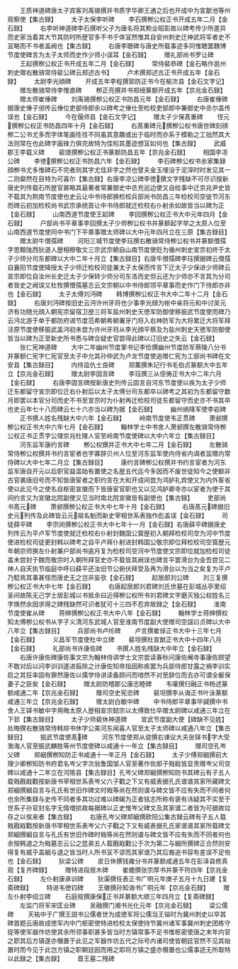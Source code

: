 <!-- { "loadSidebar": true } -->
　　王质神道碑唐太子宾客刘禹锡撰并书质字华卿王通之后也开成中为宣歙池等州观察使【集古録】
　　太子太保李听碑
　　李石撰栁公权正书开成五年二月【金石録】
　　右李听神道碑李石撰听父子为唐名将其勲业昭彰故以碑考传少所差异而史家当着其大节其防时所歴官多不书于体冝然惟其自安州刺史迁神武将军者史不冝略而不书者盖阙也【集古録】
　　右唐李聴碑与唐史所载事迹多同惟聴罢魏博节度使碑言为太子太师而史作少师小误耳【金石録】
　　赠礼部尚书罗让碑
　　王起撰栁公权正书开成五年二月【金石録】
　　常侍裴恭碑【金石略作邕州刺史赠右散骑常侍裴公碑云郑述古书】
　　卢术撰郑述古正书开成五年【金石録】
　　太尉李光顔碑
　　开成五年李程撰郭防正书今在榆次县【金石文字记】
　　赠左散骑常侍李惟直碑
　　栁正亮撰并书郑绶篆额开成五年【京兆金石録】
　　赠太师崔倕碑
　　刘禹锡撰栁公权正书防昌元年【金石録】
　　右唐崔倕碑据唐史倕子邠传云倕位吏部侍郎余以碑考之倕仕至检校吏部郎中兼御史中丞尔盖传误也【金石録】
　　今在偃师县【金石文字记】
　　赠太子少保髙重碑
　　侄元撰栁公权正书防昌四年十月【金石録】
　　右髙重碑元撰栁公权书唐世碑刻顔栁二公书尤多而字体笔画徃徃不同虽其意趣或出于临时而亦系于模勒之工拙然其大法则常在也此碑字画锋力俱完故特为佳矧其墨迹想冝如何也【集古録】
　　武威郡王李载义碑
　　裴璟撰栁公权正书篆额防昌五年【京兆金石録】
　　相国李凉公碑
　　李徳撰栁公权正书防昌六年【金石録】
　　李石碑栁公权书余家集録顔栁书尤多惟碑石不完者则其字尤佳非字之然也譬夫金玉埋没于泥滓时时发见其一二则粲然在目特为可喜尔【集古録】右唐李凉公碑李徳撰文字残缺不可尽识按新唐史列传载石所歴官甚略其最著者常兼御史中丞充巡边使又自给事中迁京兆尹史皆不载其为荆南节度使也史云让中书侍郎换检校兵部尚书防昌三年检校司空徙节河东而碑云初加检校尚书武宗承统首让中书侍郎就迁检校右仆射余如故皆当以碑为正【金石録】
　　山南西道节度使王起碑
　　李回撰栁公权正书大中元年四月【金石録】
　　户部尚书平章事李回撰太子少师栁公权书并篆额起字举之太原人位至山南西道节度使同中书门下平章事赠太师碑以大中元年四月立在三原【集古録目】
　　赠太尉牛僧孺碑
　　河阳三城节度使李珏撰右散骑常侍栁公权书并篆额僧孺字思黯陇西狄道人歴相穆敬文三宗武宗朝自山南节度使贬为循州刺史宣宗初终于太子少师分司东都碑以大中二年十月立【集古録目】右唐牛僧孺碑李珏撰据碑云僧孺自襄阳节度使降授太子少师迁检校司徒兼太子太保而传言下迁太子少保进少师碑云宣宗即位自汝州长史迁太子少保转少师分司东洛而史但云还为少师亦不言其为分司者皆史之阙误又杜牧撰僧孺墓志云文宗朝以中书侍郎领平章事而史作门下侍郎亦非也【金石録】
　　太子太傅刘沔碑
　　韩博撰栁公权正书大中二年十二月【金石録】
　　右唐刘沔碑按旧史云沔许州牙将也少事李光顔为帐中亲将元和中讨吴元济有功随光顔入朝宪宗留宿卫歴三将军盐州刺史天徳军防御使移振武节度使而碑乃云沔北游于单于都防府谒节度范希朝希朝署牙门将入右神防军为大将累迁大将军拜泾原节度使移振武盖沔初未尝为许州牙将从李光顔平蔡及为盐州刺史天徳军防御使皆当以碑为正至新史所书悉与碑合疑史官尝得此碑以订旧史之失云【金石録】
　　张仁宪神道碑
　　大中二年幽州节度掌书记李俭撰幽州节度防军蔡陵八分书并篆额仁宪字仁宪官至太子中允其孙仲武为卢龙节度使追赠仁宪为工部尚书碑在文安县【集古録目】
　　内侍监仇士良碑
　　郑薫撰朱玘行书毛伯贞篆额大中五年立【京兆金石録】
　　赠太尉李固言碑
　　李珏撰三从侄俦正书大中二年六月【金石録】
　　右唐李固言碑按新唐史列传云固言自河东节度使以疾为太子少师迁东都留守宣宗即位迁右仆射后以太子太傅分司东都卒以碑考之其初为东都留守数月即罢以本官分司而史不书至宣宗时为仆射再迁检校司徒东都留守而史亦不书其卒也史云年七十八而碑云七十六亦当以碑为据【金石録】
　　幽州纳降军使李岩碑
　　正书撰人姓名残缺大中六年【金石録】
　　岭南节度使韦正贯碑
　　萧邺撰栁公权正书大中六年七月【金石録】
　　翰林学士中书舍人萧邺撰左散骑常侍栁公权正书正贯字公理京兆杜陵人官至岭南节度使碑以大中六年立【集古録目】
　　河东监军康约言碑
　　栁公权撰并正书大中七年二月【金石録】
　　左散骑常侍栁公权撰并书约言宦者也字寡辞贝州人位至河东监军使内侍省内谒者监赠内常侍碑以大中七年二月立【集古録目】
　　康约言碑栁公权撰并书约言宦者为河东监军唐自开元以后职官益滥始有置使之名歴五代迄今多因而不废世徒知今之使额非古官袭唐旧号而不知皆唐宦者之职约言在大和开成间尝为鸿胪礼宾使又为内外客省使以此见今之使名自枢密宣徽而下皆唐宦官职也又以见鸿胪卿寺亦以宦者为使于其间约言又为宣徽北院副使又见当时南北院宣徽皆有副使也【集古録】
　　吏部尚书髙元碑
　　萧邺撰栁公权正书大中七年十月【金石録】
　　右唐髙元碑据旧史元列传及此碑皆云元祖名魁而新史宰相世系表独作彪盖误【金石録】
　　司徒薛平碑
　　李宗闵撰栁公权正书大中七年十一月【金石録】右唐薛平碑据唐史列传云为平卢军节度使就迁检校右仆射封魏国公寳歴初入朝拜检校司空为河中节度使进检校司徒更封韩以碑考之自平卢拜仆射进封韩国公敬宗即位拜检校司空寳歴元年朝京师换左仆射兼户部尚书逾月复为检校司空河中节度使文宗即位就加检校司徒盖未尝封于魏而敬宗时入朝所拜官史亦不载皆其阙误也碑言平罢滑台为金吾尝见二神人自天执节临庭中呼曰薛平还汝旧节公俯伏拜受及再为滑台以为当之矣复为平卢乃騐焉其事甚怪而唐史无之岂非妄欤【金石録】
　　起居郎刘公碑
　　刘三复撰栁公权正书大中七年【金石録】
　　右唐起居郎刘君碑刘氏世墓在彭城丛亭里绍圣间故陈无己学士居彭城以书抵余曰近得栁公权所书刘君碑文字磨灭独公权姓名三字焕然余因求得之碑残缺然可识者犹可十三四不忍弃故録之【金石録】
　　淮南节度使崔从碑
　　蒋绅撰栁公权正书大中八年【金石録】
　　翰林学士蒋绅撰权知太傅栁公权书从字子义清河东武城人官至淮南节度副大使赠司空諡曰贞碑以大中八年立【集古録目】
　　兵部尚书卢纶碑
　　卢言撰崔倬正书大中十三年七月【金石録】
　　义昌军节度使杜中立碑
　　裴坦撰杜宣猷正书大中十四年八月【金石録】
　　礼部尚书许康佐碑
　　书撰人姓名残缺大中年立【金石録】
　　右唐许康佐碑康佐事文宗为翰林侍讲学士文宗尝读春秋问康佐阉寺事康佐顾望不敢对后以问李训训遂进翦除之计康佐知帝指因称疾罢为兵部侍郎甘露之祸李训实启之其狂率固有罪然康佐以儒学侍讲读备顾问而喑然不对至辞位而去亦可谓全躯保妻子之臣矣【金石録】
　　赠太尉防稽郡公康志睦碑
　　韦瓘撰归融正书杨述篆额咸通二年【京兆金石録】
　　赠司空史宪忠碑
　　裴坦撰李从诲正书叶泳篆额咸通三年立【京兆金石録】
　　赠太尉白敏中碑
　　中书侍郎平章事毕諴撰中书舍人王铎书敏中字用晦太原人歴相宣宗懿宗以太傅致仕卒赠太尉碑以咸通三年立在下邽【集古録目】
　　太子少师裴休神道碑
　　宣武节度副大使【碑缺不见姓】处晦撰右散骑常侍韩琮书休字公美河东闻喜人官至太子太师碑以咸通八年立【集古録目】
　　振武节度使髙碑
　　河东节度使郑从谠撰右谏议大夫张铎书字大受渤海人官至振武麟胜等州节度使碑以咸通十一年立【集古録目】
　　赠司空孔岑父碑
　　郑絪撰栁知防正书咸通十一年正月【金石録】
　　太子少傅郑絪撰前大理少卿栁知防书府君名岑父字次翁鲁国邹人官至著作佐郎子戣戢皆显贵赠岑父司空碑以咸通十二年立在河隂县【集古録目】孔岑父碑郑絪撰栁知防书其碑云有子五人载戣戡戢戵按新唐书宰相世系表岑父六子戵之下又有威表据孔氏谱谱其家所藏碑文郑絪撰絪自言与孔氏有世旧作碑文时戣等尚在然则谱与碑文皆不应有失而不同者何也余所集録与史传不同者多其功过难以碑碣为正者铭志所称有褒有讳疑其不实至于世系子孙官封名字无情増损故每据碑以正史惟岑父碑文及其家谱二者皆为可据故竝存之以俟来者【集古録】
　　右唐孔岑父碑郑絪撰欧阳公集古録云碑有子五人载戣戡戢戵按新唐书宰相世系表岑父六子戵之下又有威表据孔氏家谱谱其家所载碑文郑絪撰絪自言与孔氏有世旧作碑时戣等尚在然则谱与碑文皆不应有失而不同者何也余按韩退之为戣墓志云公之昆弟五人载戡戢戵公于次为第二与絪所撰碑正合然则安得复有威乎盖絪与退之皆当时人所书冝不谬而其家谱乃其后裔追书容有差误不足恠也【金石録】
　　狄梁公碑
　　皮日休撰钱雍分书并篆额咸通五年在彭泽县修真观【复齐碑録】
　　赠特进段居木碑
　　崔蟾撰张宗厚书并篆干符四年【京兆金石録】
　　左仆射康承训碑
　　狄渠撰任表正书广明元年庚子五月十九日建【复斋碑録】
　　特进韦徳钧碑
　　王徽撰孙知诲书广明元年【京兆金石録】
　　赠左仆射李绍立碑
　　石庭规撰康保正书并篆额大顺三年四月立【复斋碑録】
　　左监门将军宋匡业碑
　　吴融撰门湘书光化元年【京兆金石録】
　　梁公儒碑
　　天祐中于广撰王説书公儒者世为成徳军将公儒当王镕时为冀州刺史以卒其碑首题云唐故成徳军内中门枢密使特进检校太保使持节冀州诸军事冀州刺史团练守捉等使军器作坊使其余所领事职甚多皆当时方镇常事不足书惟枢密使唐之末年内官之职其后方镇遂亦僭置于此见之军器作坊五代之际号内诸司使皆朝廷官然不见其始置时而今见于此岂方镇之职朝廷因而用之耶将方镇之盛亦僭置也公儒事迹无所取特以此録之【集古録】
　　晋王墓二残碑
